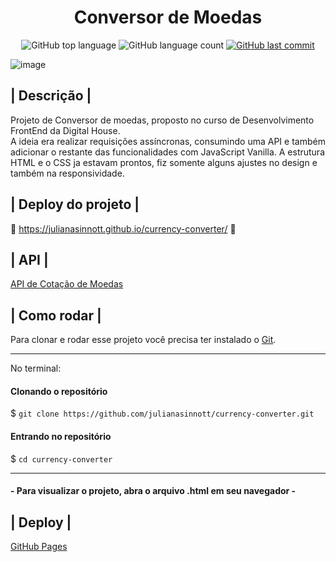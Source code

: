 <h1 align=center> Conversor de Moedas </h1>

<p align="center">
  <img alt="GitHub top language" src="https://img.shields.io/github/languages/top/julianasinnott/currency-converter.svg?color=c0392b">

  <img alt="GitHub language count" src="https://img.shields.io/github/languages/count/julianasinnott/currency-converter.svg?color=f39c12">
  
  <a href="https://github.com/julianasinnott/currency-converter/commits/main">
    <img alt="GitHub last commit" src="https://img.shields.io/github/last-commit/julianasinnott/currency-converter.svg?color=c0392b">
  </a>
</p>

![image](https://user-images.githubusercontent.com/100887684/181596737-49799d03-c152-4a7f-8654-cbd8b4d2e7ba.png)


## | Descrição |

Projeto de Conversor de moedas, proposto no curso de Desenvolvimento FrontEnd da Digital House. <br>
A ideia era realizar requisições assíncronas, consumindo uma API e também adicionar o restante das funcionalidades com JavaScript Vanilla.
A estrutura HTML e o CSS ja estavam prontos, fiz somente alguns ajustes no design e também na responsividade.

## | Deploy do projeto |

🔗 https://julianasinnott.github.io/currency-converter/ 🔗

## | API |

[API de Cotação de Moedas](https://docs.awesomeapi.com.br/api-de-moedas)

## | Como rodar |

Para clonar e rodar esse projeto você precisa ter instalado o [Git](https://git-scm.com/). 

<hr>

No terminal:

#### Clonando o repositório
$ `git clone https://github.com/julianasinnott/currency-converter.git`

#### Entrando no repositório
$ `cd currency-converter`

<hr>

#### - Para visualizar o projeto, abra o arquivo .html em seu navegador -

## | Deploy |

[GitHub Pages](https://pages.github.com/)

